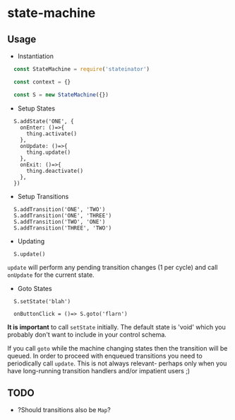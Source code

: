# state-machine


## Usage

* Instantiation
```js
  const StateMachine = require('stateinator')

  const context = {}

  const S = new StateMachine({})
```

* Setup States

```
  S.addState('ONE', {
    onEnter: ()=>{
      thing.activate()
    },
    onUpdate: ()=>{
      thing.update()
    },
    onExit: ()=>{
      thing.deactivate()
    },
  })
```

* Setup Transitions

```
  S.addTransition('ONE', 'TWO')
  S.addTransition('ONE', 'THREE')
  S.addTransition('TWO', 'ONE')
  S.addTransition('THREE', 'TWO')
```

* Updating

```
  S.update()
```

`update` will perform any pending transition changes (1 per cycle) and call `onUpdate` for the current state.

* Goto States

```
  S.setState('blah')
  
  onButtonClick = ()=> S.goto('flarn')
```

**It is important** to call `setState` initially.
The default state is 'void' which you probably don't want to include in your control schema.

If you call `goto` while the machine changing states then the transition will be queued.
In order to proceed with enqueued transitions you need to periodically call `update`.
This is not always relevant- perhaps only when you have long-running transition handlers and/or impatient users ;)


## TODO

* ?Should transitions also be `Map`?
